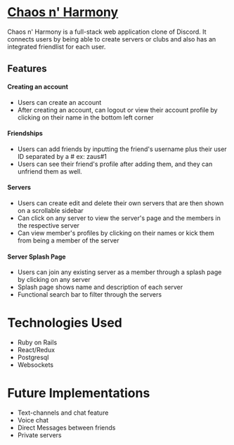 # [Chaos n' Harmony](https://chaos-2ce2.onrender.com/)

Chaos n' Harmony is a full-stack web application clone of Discord. It connects users by being able to create servers or clubs and also has an integrated friendlist for each user. 


## Features

#### Creating an account
- Users can create an account
- After creating an account, can logout or view their account profile by clicking on their name in the bottom left corner

#### Friendships
- Users can add friends by inputting the friend's username plus their user ID separated by a # ex: zaus#1
- Users can see their friend's profile after adding them, and they can unfriend them as well.

#### Servers
- Users can create edit and delete their own servers that are then shown on a scrollable sidebar
- Can click on any server to view the server's page and the members in the respective server
- Can view member's profiles by clicking on their names or kick them from being a member of the server

#### Server Splash Page
- Users can join any existing server as a member through a splash page by clicking on any server
- Splash page shows name and description of each server
- Functional search bar to filter through the servers

# Technologies Used
- Ruby on Rails
- React/Redux
- Postgresql
- Websockets

# Future Implementations
- Text-channels and chat feature
- Voice chat 
- Direct Messages between friends
- Private servers
